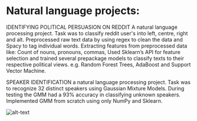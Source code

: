 # Natural language projects:
IDENTIFYING POLITICAL PERSUASION ON REDDIT
A natural language processing project. Task was to classify reddit user's into left, centre, right and alt.
Preprocessed raw text data by using regex to clean the data and Spacy to tag individual words.
Extracting features from preprocessed data like: Count of nouns, pronouns, commas, 
Used Sklearn’s API for feature selection and trained several prepackage models to classify texts to their respective political views. e.g. Random Forest Trees, AdaBoost and Support Vector Machine.


SPEAKER IDENTIFICATION
a natural language processing project. Task was to recognize 32 distinct speakers using Gaussian Mixture Models. During testing the GMM had a 93% accuracy in classifying unknown speakers.
Implemented GMM from scratch using only NumPy and Sklearn.

![alt-text](https://user-images.githubusercontent.com/34758298/131426438-fa7dd2ca-4a22-4e8a-919b-ebfb14615400.png
)
